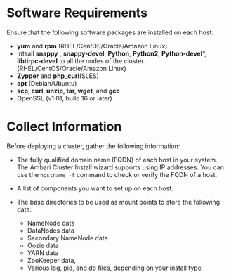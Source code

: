 # Software Requirements

Ensure that the following software packages are installed on each host:
* **yum** and **rpm** (RHEL/CentOS/Oracle/Amazon Linux)
* Intsall  **snappy** , **snappy-devel**, **Python**, **Python2**, **Python-devel***, **libtirpc-devel** to all the nodes of the cluster. (RHEL/CentOS/Oracle/Amazon Linux)
* **Zypper** and **php_curl**(SLES)
* **apt** (Debian/Ubuntu)
* **scp, curl, unzip, tar, wget**, and **gcc**
* OpenSSL (v1.01, build 16 or later)

# Collect Information

Before deploying a cluster, gather the following information:

* The fully qualified domain name (FQDN) of each host in your system. The Ambari Cluster Install wizard supports using IP addresses. You can use the
  `hostname -f` command to check or verify the FQDN of a host.
* A list of components you want to set up on each host.

* The base directories to be used as mount points to store the following data:
    - NameNode data
    - DataNodes data
    - Secondary NameNode data
    - Oozie data
    - YARN data
    - ZooKeeper data,
    - Various log, pid, and db files, depending on your install type


